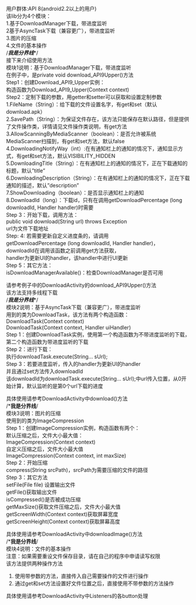 用户群体:API 8(android2.2以上的用户)  
该lib分为4个模块：  
1.基于DownloadManager下载，带进度监听  
2基于AsyncTask下载（兼容更广），带进度监听  
3.图片的压缩  
4.文件的基本操作  
/*********************我是分界线**********************/  
接下来介绍使用方法  
模块1说明：基于DownloadManager下载，带进度监听  
在例子中，是private void download_API9Upper()方法  
Step1：创建Download_API9_Upper实例：  
构造函数为Download_API9_Upper(Context context)  
Step2：定制下载的参数，用getter和setter可以获取和设置定制参数  
1.FileName（String）：给下载的文件设置名字，有get和set（默认download.apk）  
2.SavePath（String）：为保证文件存在，该方法只能保存在默认路径，但是提供了文件操作类，详情请见文件操作类说明，有get方法  
3.AllowScanningByMediaScanner（boolean）：是否允许被系统MediaScanner扫描到，有get和set方法，默认false  
4.DownloadingNotifyWay（int）:在有通知栏上的通知的情况下，通知显示方式，有get和set方法，默认VISIBILITY_HIDDEN  
5.DownloadingTitle（String）：在有通知栏上的通知的情况下，正在下载通知的标题，默认”title”  
6.DownloadingDescription（String）：在有通知栏上的通知的情况下，正在下载通知的描述，默认”description”  
7.ShowDownloading（boolean）：是否显示通知栏上的通知  
8.DownloadId（long）：下载id，只有在调用getDownloadPercentage (long downloadId, Handler handler)时需要   
Step 3：开始下载，调用方法：  
public void download(String url) throws Exception   
url为文件下载地址  
Step: 4: 若需要更新自定义进度条的，请调用  
getDownloadPercentage (long downloadId, Handler handler)，  
downloadId在调用该函数之前调用get方法获取，  
handler为更新UI的handler，该handler中进行UI更新  
Step 5：其它方法：  
isDownloadManagerAvailable()：检查DownloadManager是否可用  
  
请参考例子中的DownloadActivity的download_API9Upper()方法  
该方法支持多线程下载  
/*********************我是分界线**********************/  
模块2说明：基于AsyncTask下载（兼容更广），带进度监听  
用到的类为DownloadTask，该方法有两个构造函数：  
DownloadTask(Context context)  
DownloadTask(Context context, Handler uiHandler)  
Step 1：创建DownloadTask实例，使用第一个构造函数为不带进度监听的下载，第二个构造函数为带进度监听的下载  
Step 2：进行下载：  
执行downloadTask.execute(String... sUrl);  
Step 3：若要进度监听，传入的handler为更新UI的handler  
并且通过set方法传入downloadId  
该downloadId为downloadTask.execute(String... sUrl);中url传入位置，从0开始计算，默认监听的是第0个url下载的进度  
  
具体使用请参考DownloadActivity中download()方法  
/***********************我是分界线**********************/  
模块3说明：图片的压缩  
使用到的类为ImageCompression  
Step 1：创建ImageCompression实例，构造函数有两个：  
默认压缩之后，文件大小最大值：  
ImageCompression(Context context)  
自定义压缩之后，文件大小最大值  
ImageCompression(Context context, int maxSize)  
Step 2：开始压缩  
compress(String srcPath)，srcPath为需要压缩的文件的路径  
Step 3：其它方法  
setFile(File file) 设置输出文件  
getFile()获取输出文件  
isCompressed()是否被成功压缩  
getMaxSize()获取文件压缩之后，文件大小最大值  
getScreenWidth(Context context)获取屏幕宽度  
getScreenHeight(Context context)获取屏幕高度  
  
具体使用请参考DownloadActivity中downloadImage()方法  
/***********************我是分界线**********************/  
模块4说明：文件的基本操作  
注意：如果需要重设文件保存目录，请在自己的程序中申请读写权限  
该方法提供两种操作方法  
1.	使用带参数的方法，直接传入自己需要操作的文件进行操作  
2.	通过get和set方法设置好文件位置之后，直接使用不带参数的方法操作  
  
具体使用请参考DownloadActivity中Listeners的各button处理  
   
  
